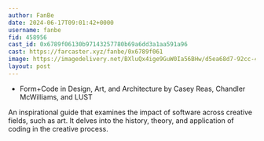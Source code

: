 ```yaml
---
author: FanBe
date: 2024-06-17T09:01:42+0000
username: fanbe
fid: 458956
cast_id: 0x6789f06130b97143257780b69a6dd3a1aa591a96
cast: https://farcaster.xyz/fanbe/0x6789f061
image: https://imagedelivery.net/BXluQx4ige9GuW0Ia56BHw/d5ea68d7-92cc-4d66-dd36-98cee5d88700/original
layout: post
---
```


- Form+Code in Design, Art, and Architecture
  by Casey Reas, Chandler McWilliams, and LUST

An inspirational guide that examines the impact of software across creative fields, such as art. It delves into the history, theory, and application of coding in the creative process.

<img src='https://imagedelivery.net/BXluQx4ige9GuW0Ia56BHw/d5ea68d7-92cc-4d66-dd36-98cee5d88700/original' alt='' referrerpolicy='no-referrer'/>
<img src='https://imagedelivery.net/BXluQx4ige9GuW0Ia56BHw/08cbf933-c4b9-44f6-871a-a061a16f8f00/original' alt='' referrerpolicy='no-referrer'/>
